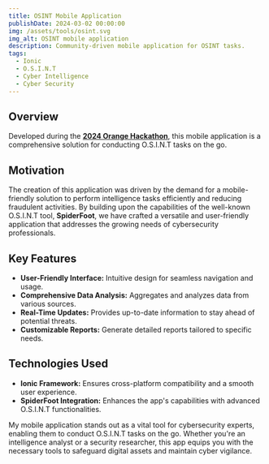 ```yaml
---
title: OSINT Mobile Application
publishDate: 2024-03-02 00:00:00
img: /assets/tools/osint.svg
img_alt: OSINT mobile application
description: Community-driven mobile application for OSINT tasks.
tags:
  - Ionic
  - O.S.I.N.T
  - Cyber Intelligence
  - Cyber Security
---
```


## Overview

Developed during the [**2024 Orange Hackathon**](https://hackathon.developer.orange.com/), this mobile application is a comprehensive solution for conducting O.S.I.N.T tasks on the go.

## Motivation

The creation of this application was driven by the demand for a mobile-friendly solution to perform intelligence tasks efficiently and reducing fraudulent activities.
By building upon the capabilities of the well-known O.S.I.N.T tool, **SpiderFoot**, we have crafted a versatile and user-friendly application that addresses the growing needs of cybersecurity professionals.

## Key Features

- **User-Friendly Interface:** Intuitive design for seamless navigation and usage.
- **Comprehensive Data Analysis:** Aggregates and analyzes data from various sources.
- **Real-Time Updates:** Provides up-to-date information to stay ahead of potential threats.
- **Customizable Reports:** Generate detailed reports tailored to specific needs.

## Technologies Used

- **Ionic Framework:** Ensures cross-platform compatibility and a smooth user experience.
- **SpiderFoot Integration:** Enhances the app's capabilities with advanced O.S.I.N.T functionalities.


My mobile application stands out as a vital tool for cybersecurity experts, enabling them to conduct O.S.I.N.T tasks on the go. 
Whether you're an intelligence analyst or a security researcher, this app equips you with the necessary tools to safeguard digital assets and maintain cyber vigilance.

